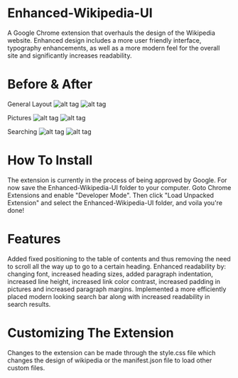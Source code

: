 Enhanced-Wikipedia-UI
=====================

A Google Chrome extension that overhauls the design of the Wikipedia website. Enhanced design includes a more user friendly interface, typography enhancements, as well as a more modern feel for the overall site and significantly increases readability.

Before & After
=====================

General Layout
![alt tag](http://david-hong.com/img/side/before1.png)
![alt tag](http://david-hong.com/img/side/after.png)

Pictures
![alt tag](http://david-hong.com/img/side/before2.png)
![alt tag](http://david-hong.com/img/side/after2.png)

Searching
![alt tag](http://david-hong.com/img/side/before3.png)
![alt tag](http://david-hong.com/img/side/after3.png)


How To Install
=====================

The extension is currently in the process of being approved by Google. For now save the Enhanced-Wikipedia-UI folder to your computer. Goto Chrome Extensions and enable "Developer Mode". Then click "Load Unpacked Extension" and select the Enhanced-Wikipedia-UI folder, and voila you're done!

Features
=====================

Added fixed positioning to the table of contents and thus removing the need to scroll all the way up to go to a certain heading. Enhanced readability by: changing font, increased heading sizes, added paragraph indentation, increased line height, increased link color contrast, increased padding in pictures and increased paragraph margins. Implemented a more efficiently placed modern looking search bar along with increased readability in search results.

Customizing The Extension
=====================

Changes to the extension can be made through the style.css file which changes the design of wikipedia or the manifest.json file to load other custom files.

